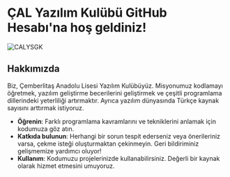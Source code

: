 # ÇAL Yazılım Kulübü GitHub Hesabı'na hoş geldiniz!
![CALYSGK](https://github.com/CALYSGK/general-repository/blob/main/images/calysgk_general.png)
## Hakkımızda

Biz, Çemberlitaş Anadolu Lisesi Yazılım Kulübüyüz. Misyonumuz kodlamayı öğretmek, yazılım geliştirme becerilerini geliştirmek ve çeşitli programlama dillerindeki yeterliliği artırmaktır. Ayrıca yazılım dünyasında Türkçe kaynak sayısını arttırmak istiyoruz.


- **Öğrenin**: Farklı programlama kavramlarını ve tekniklerini anlamak için kodumuza göz atın.
- **Katkıda bulunun**: Herhangi bir sorun tespit ederseniz veya önerileriniz varsa, çekme isteği oluşturmaktan çekinmeyin. Geri bildiriminiz gelişmemize yardımcı oluyor!
- **Kullanım**: Kodumuzu projelerinizde kullanabilirsiniz. Değerli bir kaynak olarak hizmet etmesini umuyoruz.
